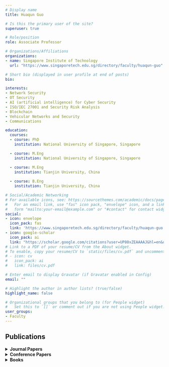 ```yaml
---
# Display name
title: Huaqun Guo

# Is this the primary user of the site?
superuser: true

# Role/position
role: Associate Professor

# Organizations/Affiliations
organizations:
- name: Singapore Institute of Technology
  url: "https://www.singaporetech.edu.sg/directory/faculty/huaqun-guo"

# Short bio (displayed in user profile at end of posts) 
bio: 

interests:
- Network Security
- OT Security
- AI (artificial intelligence) for Cyber Security
- ISO/IEC 27001 and Security Risk Analysis
- Blockchain
- Vehicular Networks and Security
- Communications

education:
  courses:
  - course: PhD
    institution: National University of Singapore, Singapore

  - course: M.Eng
    institution: National University of Singapore, Singapore

  - course: M.Eng
    institution: Tianjin University, China
    
  - course: B.Eng
    institution: Tianjin University, China

# Social/Academic Networking
# For available icons, see: https://sourcethemes.com/academic/docs/page-builder/#icons
#   For an email link, use "fas" icon pack, "envelope" icon, and a link in the
#   form "mailto:your-email@example.com" or "#contact" for contact widget.
social:
- icon: envelope
  icon_pack: fas
  link: 'https://www.singaporetech.edu.sg/directory/faculty/huaqun-guo'
- icon: google-scholar
  icon_pack: ai
  link: "https://scholar.google.com/citations?user=UP80xZEAAAAJ&hl=en&oi=sra"
# Link to a PDF of your resume/CV from the About widget.
# To enable, copy your resume/CV to `static/files/cv.pdf` and uncomment the lines below.
# - icon: cv
#   icon_pack: ai
#   link: files/cv.pdf

# Enter email to display Gravatar (if Gravatar enabled in Config)
email: ""

# Highlight the author in author lists? (true/false)
highlight_name: false

# Organizational groups that you belong to (for People widget)
#   Set this to `[]` or comment out if you are not using People widget.
user_groups:
- Faculty
---
```


## <span style="font-size: 1.25rem  ;">**Publications**</span>
<details>
  <summary><strong>Journal Papers</strong></summary>

  - <span style="font-size: 0.9rem  ;">L. Zhou, H. Guo, and G. Deng. A fog computing based approach to DDoS mitigation in IIoT systems. Computers & Security - Journal, Elsevier, Vol. 85, pp. 51-62, August 2019</span>
  - <span style="font-size: 0.9rem  ;">H. Guo, L. H. Ngoh, W. C. Wong and J. G. Tan. Comparison of In-Network versus Staggered Multicast Video Distribution Models. Multimedia Tools and Applications - Journal, Kluwer Academic Publishers, Vol. 28, No. 3, pp. 373 – 394, March 2006</span>
  - <span style="font-size: 0.9rem  ;">H. Guo and X. Yu. A Survey on Blockchain Technology and its security. Blockchain: Research and Applications, Elsevier, February 2022</span>
  - <span style="font-size: 0.9rem  ;">D. Li, H. Guo, J. Zhou, L. Zhou, and J. W. Wong. SCADAWall: A CPI-Enabled Firewall Model for SCADA Security. Computers & Security Journal, Elsevier, Vol. 80, pp. 134-154, January 2019</span>
  - <span style="font-size: 0.9rem  ;">H. Guo, L. H. Ngoh, W. C. Wong and J. G. Tan. DINCast: A Hop Efficient Dynamic Multicast Infrastructure for P2P Computing. Future Generation Computer Systems - Journal, Special issue in Peer-To-Peer Computing and Interaction with Grids, Elsevier, Vol 21/3 pp. 361-375, March 2005</span>
  - <span style="font-size: 0.9rem  ;">E. G. Chekole, S. Chattopadhyay, M. Ochoa, H. Guo. Unnikrishnan Cheramangalath. CIMA: Compiler-Enforced Resilience Against Memory Safety Attacks in Cyber-Physical Systems. Computers & Security, Elsevier, Volume 94, July 2020</span>
  - <span style="font-size: 0.9rem  ;">H. Guo, Y, Wu, F. Bao, H. Chen and M. Ma. UBAPV2G: A Unique Batch Authentication Protocol for Vehicle-to-Grid Communications. IEEE Transactions on Smart Grid, Vol. 2, No. 4, pp. 707-714, December 2011</span>
</details>
<details>
  <summary><strong>Conference Papers</strong></summary>

  - <span style="font-size: 0.9rem  ;">C. P. L. Choo, W. L. Goh and H. Guo. Security Development with an Industrial Device for SCADA System. The Sixth IRC Conference on Science, Engineering and Technology (IRC-SET), Singapore, 18 July 2020</span>
  - <span style="font-size: 0.9rem  ;">H. Guo, X. Shen, W. L. Goh and L. Zhou. Data Analysis for Anomaly Detection to Secure Rail Network. IEEE International Conference on Intelligent Rail Transport (ICIRT), Singapore, December 12-14, 2018</span>
  - <span style="font-size: 0.9rem  ;">L. Zhou, H. Guo, D. Li, J. Zhou and J. W. Wong. A Scheme for Lightweight SCADA Packet Authentication. The 23rd Asia-Pacific Conference on Communications (APCC), Perth, Australia, December 2017</span>
  - <span style="font-size: 0.9rem  ;">A. Pathak, W. C, Wong, H. Guo, and Y. Wu. Remote Tracking Protocol with Predictive Localization Algorithm. 18th IEEE International conference on Networks (ICON 2012), pp. 268-273, Singapore, December 12-14, 2012</span>
  - <span style="font-size: 0.9rem  ;">H. Guo, F. Yu, W. C. Wong, V. Suhendra, and Y. Wu. Secure Wireless Communication Platform for EV-to-Grid Research. The 6th International Wireless Communications & Mobile Computing Conference (IWCMC 2010), pp. 21-25, Caen, France, June 28 – July 2, 2010</span>
  - <span style="font-size: 0.9rem  ;">H. Guo, H. S. Cheng, Y. Wu, J. J. Ang, F. Tao, A. K. Venkatasubramanian, C. H. Kwek, and L. H. Liow. An Automotive Security System for Anti-Theft. The Eighth International Conference on Networks (ICN), pp.421-426, Gosier, Guadeloupe, France, March 1-6, 2009</span>
  - <span style="font-size: 0.9rem  ;">G. Deng, X. Yu, and H. Guo. Efficient Password Guessing based on a Password Segmentation Approach. IEEE Global Communications Conference (GLOBECOM), Waikoloa, HI, USA, December 9-13, 2019</span>
  - <span style="font-size: 0.9rem  ;">L. Zhou and H. Guo. Anomaly Detection Methods for IIoT Networks. IEEE International Conference on Service Operations and Logistics and Informatics (SOLI), Singapore, July 31 – August 2, 2018</span>
  - <span style="font-size: 0.9rem  ;">J. Y. Ho, W. Y. Koh, B. Veeravalli, J. W. Wong, and H. Guo. Secure Sensing Inputs for Autonomous Vehicles. IEEE TENCON 2017, Penang, Malaysia, November 5-8, 2017</span>
  - <span style="font-size: 0.9rem  ;">Q. Yi, H. Guo, and W. C. Wong. Design and Implementation of Sub-Cover Difference Broadcast Encryption Algorithm. International Conference on Information, Communications and Signal Processing (ICICS), pp. 1-5, Singapore, December 13-16, 2011</span>
  - <span style="font-size: 0.9rem  ;">L. Jiang, H. Guo, and W. C. Wong. An Integrated Embedded System for Car Control. The Seventh International Conference on Information, Communications and Signal Processing (ICICS 2009), Macau, China, December 7-10, 2009</span>
  - <span style="font-size: 0.9rem  ;">E. G. Chekole and H. Guo. DARUD: Detecting and Arresting Rogue USB Devices in the V2X Ecosystem. 2021 IEEE International Conference on Service Operations and Logistics, and Informatics (SOLI), Singapore, 2021</span>
  - <span style="font-size: 0.9rem  ;">R Dheeraj, H. Guo, B. Veeravalli, and X. Yu. Design and Development of SCADA Firewall Security Features for Protecting Industrial Operations. The 16th IEEE Asia Pacific Wireless Communications Symposium (APWCS 2019), Singapore, August 28-30, 2019</span>
  - <span style="font-size: 0.9rem  ;">M. H. A. Wibowo, H. Guo, and W. L. Goh. Detecting Anomalies in Metro Systems. IEEE 4th World Forum on Internet of Things (WF-IoT), Singapore, February 5-8, 2018</span>
  - <span style="font-size: 0.9rem  ;">D. Li, H. Guo, and J. Xu. Enhancing TPM Security by Integrating SRAM PUFs Technology. The 2nd ACM Cyber-Physical System Security Workshop (CPSS 2016), held in conjunction with ACM AsiaCCS’16, Xi’an, China, May 30, 2016</span>
  - <span style="font-size: 0.9rem  ;">D. Li, H. Guo, and J. Xu. Enhancing TPM Security by Integrating SRAM PUFs Technology. The 2nd ACM Cyber-Physical System Security Workshop (CPSS 2016), held in conjunction with ACM AsiaCCS’16, Xi’an, China, May 30, 2016</span>
  - <span style="font-size: 0.9rem  ;">H. Guo, L. H. Ngoh and W. C. Wong. DINCast: Optimizing Application-Level Shared-Tree Multicast. IEEE 23rd International Conference on Advanced Information Networking and Applications (AINA 2009), pp. 270 – 277, Bradford UK, May 26-29, 2009</span>
  - <span style="font-size: 0.9rem  ;">E. G. Chekole and H. Guo. ICS-SEA: Formally Modeling the Conflicting Design Constraints in ICS. The fifth Industrial Control System Security Workshop, San Juan, Puerto Rico, December 10, 2019, in conjunction with the Annual Computer Security Applications Conference (ACSAC)</span>
  - <span style="font-size: 0.9rem  ;">H. Guo, J. Z. W. Sim, and B. Veeravalli. Protecting Train Balise Telegram Data Integrity. The 21st IEEE International Conference on Intelligent Transportation Systems (ITSC), Maui, Hawaii, USA, November 4-7, 2018</span>
  - <span style="font-size: 0.9rem  ;">L. Zhou and H. Guo. Applying NFV/SDN in Mitigating DDoS Attacks. IEEE TENCON 2017, Penang, Malaysia, November 5-8, 2017</span>
  - <span style="font-size: 0.9rem  ;">Y. Wu, V. Suhendra and H. Guo. A Gateway-based Access Control Scheme for Collaborative Clouds. International Conference on Internet Monitoring and Protection (ICIMP), Stuttgart, Germany, pp. 54-60, May 27 – June 1, 2012</span>
  - <span style="font-size: 0.9rem  ;">H. Guo, and Y. Wu. An Integrated Embedded Solution for Vehicle Communication & Control. The 2009 International Conference on Robotics, Informatics, Intelligence control system Technologies (RIIT'09). Bangkok, Thailand, December 11-14, 2009</span>
  - <span style="font-size: 0.9rem  ;">H. Guo, L. H. Ngoh, Y. Wu, L. H. Liow, C. H. Kwek, F. Tao, and J. J. Ang. Embedded Info-Security Solutions for Vehicular Networks. The Third International Conference on Communications and Networking in China (CHINACOM’08), Hangzhou, China, August 25-27, 2008</span>
  - <span style="font-size: 0.9rem  ;">J. Lu, Z. Zhao, and H. Guo. White-Box Implementation of the KMAC Message Authentication Code. The 15th International Conference on Information Security Practice and Experience (ISPEC 2019), Kuala Lumpur, Malaysia, November 26-28, 2019</span>
  - <span style="font-size: 0.9rem  ;">Z. Zhao and H. Guo. Method for Enforcing Access Control Policies on NCMS. IEEE International Conference on Service Operations and Logistics and Informatics (SOLI), Singapore, July 31 – August 2, 2018</span>
  - <span style="font-size: 0.9rem  ;">P. J. Lee, H. Guo and B. Veeravalli. Critical Infocomm Infrastructure Firewall Performance Enhancement Through Hash Based Rule Lookup. IRC Conference on Science, Engineering and Technology (IRC-SET), Singapore, August 10, 2017. (Best Paper Award)</span>
  - <span style="font-size: 0.9rem  ;">T. Li, H. Guo, and M. Ma. Matrix-Tree Based Hybrid Broadcast Encryption. 2nd IEEE Workshop on Multimedia Communications & Services, GLOBECOM Workshops, 2011 IEEE, pp. 61-65, Houston, Texas, USA, December 5-9, 2011</span>
  - <span style="font-size: 0.9rem  ;">H. Guo, L. H. Ngoh, Y. Wu and J. C. M. Teo. Integrated Info-Security for Vehicular Networks. International Conference on Intelligence in Next Generation Networks, pp. 1 – 4, Bordeaux, France, October 26-29, 2009</span>
  - <span style="font-size: 0.9rem  ;">Z. S. Lee, H. Guo and L. Zhou. Rail System Anomaly Detection via Machine Learning Approaches. 2020 IEEE Region 10 Conference (TENCON), Osaka, Japan, 16-19 November 2020</span>
  - <span style="font-size: 0.9rem  ;">X. Yu and H. Guo. A Survey on IIoT Security. The 16th IEEE Asia Pacific Wireless Communications Symposium (APWCS 2019), Singapore, August 28-30, 2019</span>
  - <span style="font-size: 0.9rem  ;">H. Guo and J. W. Wong. Cyber-Physical Authentication for Metro Systems. The 23rd Asia-Pacific Conference on Communications (APCC), Perth, Australia, December 2017</span>
  - <span style="font-size: 0.9rem  ;">J. Chen and H. Guo. Adaptive Streaming Systems for Vehicles: Available Technologies. 21st ITS World Congress, Detroit, USA, September 7-11, 2014</span>
  - <span style="font-size: 0.9rem  ;">H. Guo, S. T. Goh, N. C. S. Foo, Q. Zhang, and W. C. Wong. Performance Evaluation of 802.11p Device for Secure Vehicular Communication. The 7th International Wireless Communications and Mobile Computing Conference (IWCMC 2011), pp. 1170-1175, Istanbul, Turkey, July 5 -8, 2011</span>
  - <span style="font-size: 0.9rem  ;">J. C. M. Teo, L. H. Ngoh and H. Guo. Anonymous DoS-Resistant Password-based Authentication, Key Exchange and Pseudonym Delivery Protocol for Vehicular Networks. IEEE 23rd International Conference on Advanced Information Networking and Applications (AINA 2009), Bradford, UK, May 26-29, 2009</span>
  - <span style="font-size: 0.9rem  ;">H. Guo, E. W. R. Tan, L. Zhou, Z. Zhao, and X. Yu. 2FA Communication Protocol to Secure Metro Control Devices. The 22nd IEEE International Conference on Intelligent Transportation Systems (ITSC), Auckland, New Zealand, October 27-30, 2019</span>
  - <span style="font-size: 0.9rem  ;">H. Guo, E. W. R. Tan, L. Zhou, Z. Zhao, and X. Yu. 2FA Communication Protocol to Secure Metro Control Devices. The 22nd IEEE International Conference on Intelligent Transportation Systems (ITSC), Auckland, New Zealand, October 27-30, 2019</span>
  - <span style="font-size: 0.9rem  ;">P. J. Lee, H. Guo, and B. Veeravalli. Enhancing CII Firewall Performance Through Hash Based Rule Lookup. IEEE TENCON 2017, Penang, Malaysia, November 5-8, 2017</span>
  - <span style="font-size: 0.9rem  ;">T. Li, H. Guo, and M. Ma. Hybrid Multimedia Broadcast Encryption Schemes. IEEE Wireless Communications and Networking Conference (WCNC 2012), pp. 2598-2602, Paris, France, April 1-4, 2012</span>
  - <span style="font-size: 0.9rem  ;">H. Guo, F. Tao, M. Ma, and Y. Wu. A Reliable Route Selecting Algorithm for Vehicle Communication. The Seventh International Conference on Information, Communications and Signal Processing (ICICS 2009), pp. 1-5, Macau, China, December 7-10, 2009</span>
  - <span style="font-size: 0.9rem  ;">H. Guo, F. Tao, M. Ma, and Y. Wu. A Reliable Route Selecting Algorithm for Vehicle Communication. The Seventh International Conference on Information, Communications and Signal Processing (ICICS 2009), pp. 1-5, Macau, China, December 7-10, 2009</span>
  - <span style="font-size: 0.9rem  ;">H. Guo, M. Wei, P. Huang and E. G. Chekole. Enhance Enterprise Security through Implementing ISO/IEC 27001 Standard. 2021 IEEE International Conference on Service Operations and Logistics, and Informatics (SOLI), Singapore, 2021</span>
  - <span style="font-size: 0.9rem  ;">Y. Rui, N. H. L. Wong, H. Guo, and W. L. Goh. Data-Driven Attack Anomaly Detection in Public Transport Networks. The 16th IEEE Asia Pacific Wireless Communications Symposium (APWCS 2019), Singapore, August 28-30, 2019</span>
  - <span style="font-size: 0.9rem  ;">E. G. Chekole, S. Chattopadhyay, M. Ochoa, and H. Guo. Enforcing Full-Stack Memory-Safety in Cyber-Physical Systems. The 10th International Symposium on Engineering Secure Software and Systems (ESSoS) 2018, LNCS 10953, pp. 9–26, Paris, France, June 26-27, 2018</span>
  - <span style="font-size: 0.9rem  ;">L. Zhou, H. Guo, D. Li, J. W. Wong and J. Zhou. Mind the Gap: Security Analysis of Metro Platform Screen Door System. The 2nd Singapore Cyber Security R&D Conference, Singapore, February 21-22, 2017</span>
  - <span style="font-size: 0.9rem  ;">H. Guo, F. Yu, Z. Zhang, W. C. Wong, M. Ma, and Y. Wu. HASVC: An Efficient Hybrid Authentication Scheme for Vehicular Communication. IEEE International Conference on Communications (ICC 2011), pp.1-5, Kyoto, Japan, June 5-9, 2011</span>
  - <span style="font-size: 0.9rem  ;">H. Guo, J. J. Ang, and Y. Wu. Extracting Controller Area Network Data for Reliable Car Communications. 2009 IEEE Intelligent Vehicles Symposium, pp. 1027 – 1032, Xi’an, China, June 3-5 2009</span>
</details>
<details>
  <summary><strong>Books</strong></summary>

  - <span style="font-size: 0.9rem  ;">H. Guo, D. Zhang, L. H. Ngoh, S. Zheng, and W. C. Wong. Context-Aware Service Discovery in Ubiquitous Computing. Encyclopedia of Internet Technologies and Applications, Information Science Reference (an imprint of IGI Global), Hershey · New York, pp. 119-125, August 2007</span>
  - <span style="font-size: 0.9rem  ;">H. Guo, Introduction: An Emerging Area of Vehicular Networks and Data Exchange. In H.Q. Guo (Ed.), Automotive Informatics and Communicative Systems: Principles in Vehicular Networks and Data Exchange. Information Science Reference (an imprint of IGI Global), Hershey · New York, USA, pp. 1-11, April 2009</span>
  - <span style="font-size: 0.9rem  ;">H. Guo, L. H. Ngoh, and W. C. Wong. Optimizing Inter-Domain Internet Multicast. Encyclopedia of Internet Technologies and Applications, Information Science Reference (an imprint of IGI Global), Hershey · New York, pp. 391-397, August 2007</span>
  - <span style="font-size: 0.9rem  ;">H. Guo, L. H. Ngoh, and W. C. Wong. Optimizing Inter-Domain Internet Multicast. Encyclopedia of Internet Technologies and Applications, Information Science Reference (an imprint of IGI Global), Hershey · New York, pp. 391-397, August 2007</span>
</details>

